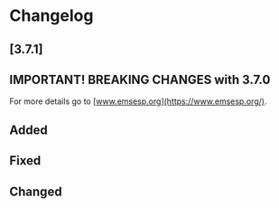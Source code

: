 # Changelog

## [3.7.1]

## **IMPORTANT! BREAKING CHANGES with 3.7.0**

For more details go to [www.emsesp.org](https://www.emsesp.org/).

## Added

## Fixed

## Changed
